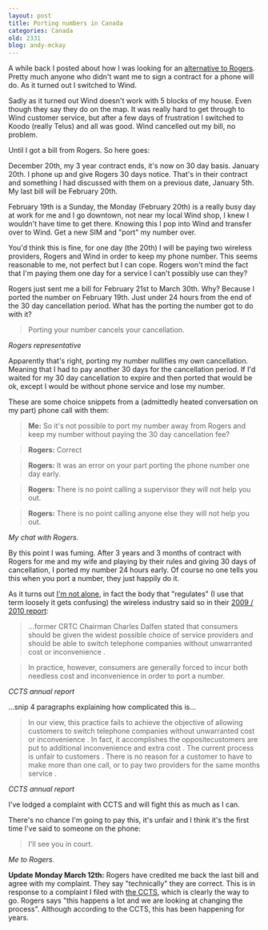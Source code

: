 ```yaml
---
layout: post
title: Porting numbers in Canada
categories: Canada
old: 2331
blog: andy-mckay
---
```

<p>A while back I posted about how I was looking for an <a href="https://mckay.pub/blog/andy/2318/">alternative to Rogers</a>. Pretty much anyone who didn't want me to sign a contract for a phone will do. As it turned out I switched to Wind.</p>
<p>Sadly as it turned out Wind doesn't work with 5 blocks of my house. Even though they say they do on the map. It was really hard to get through to Wind customer service, but after a few days of frustration I switched to Koodo (really Telus) and all was good. Wind cancelled out my bill, no problem.</p>
<p>Until I got a bill from Rogers. So here goes:</p>
<p>December 20th, my 3 year contract ends, it's now on 30 day basis. January 20th. I phone up and give Rogers 30 days notice. That's in their contract and something I had discussed with them on a previous date, January 5th. My last bill will be February 20th.</p>
<p>February 19th is a Sunday, the Monday (February 20th) is a really busy day at work for me and I go downtown, not near my local Wind shop, I knew I wouldn't have time to get there. Knowing this I pop into Wind and transfer over to Wind. Get a new SIM and "port" my number over.</p>
<p>You'd think this is fine, for one day (the 20th) I will be paying two wireless providers, Rogers and Wind in order to keep my phone number. This seems reasonable to me, not perfect but I can cope. Rogers won't mind the fact that I'm paying them one day for a service I can't possibly use can they?</p>
<p>Rogers just sent me a bill for February 21st to March 30th. Why? Because I ported the number on February 19th. Just under 24 hours from the end of the 30 day cancellation period. What has the porting the number got to do with it?</p>
<blockquote>Porting your number cancels your cancellation.</blockquote>
<cite>Rogers representative</cite>
<p>Apparently that's right, porting my number nullifies my own cancellation. Meaning that I had to pay another 30 days for the cancellation period. If I'd waited for my 30 day cancellation to expire and then ported that would be ok, except I would be without phone service and lose my number.</p>
<p>These are some choice snippets from a (admittedly heated conversation on my part) phone call with them:</p>
<blockquote><b>Me:</b> So it's not possible to port my number away from Rogers and keep my number without paying the 30 day cancellation fee?</blockquote>
<blockquote><b>Rogers:</b> Correct</blockquote>
<blockquote><b>Rogers:</b> It was an error on your part porting the phone number one day early.</blockquote>
<blockquote><b>Rogers:</b> There is no point calling a supervisor they will not help you out.</blockquote>
<blockquote><b>Rogers:</b> There is no point calling anyone else they will not help you out.</blockquote>
<cite>My chat with Rogers.</cite>
<p>By this point I was fuming. After 3 years and 3 months of contract with Rogers for me and my wife and playing by their rules and giving 30 days of cancellation, I ported my number 24 hours early. Of course no one tells you this when you port a number, they just happily do it.</p>
<p>As it turns out <a href="http://forums.redflagdeals.com/do-not-pay-rogers-fidos-30-days-services-when-porting-number-1000126/">I'm not alone</a>, in fact the body that "regulates" (I use that term loosely it gets confusing) the wireless industry said so in their <a href="http://www.ccts-cprst.ca/wp-content/uploads/2010/01/CCTS-Annual-Report-2009-2010.pdf">2009 / 2010 report</a>:</p>
<blockquote>...former CRTC Chairman Charles Dalfen stated that consumers should be given the widest possible choice of service providers and should be able to switch telephone companies without unwarranted cost or inconvenience .</blockquote>
<blockquote>In practice, however, consumers are generally forced to incur both needless cost and inconvenience in order to port a number.</blockquote>
<cite>CCTS annual report</cite>
<p>...snip 4 paragraphs explaining how complicated this is...</p>
<blockquote>In our view, this practice fails to achieve the objective of allowing customers to switch telephone companies without unwarranted cost or inconvenience . In fact, it accomplishes the oppositecustomers are put to additional inconvenience and extra cost . The current process is unfair to customers . There is no reason for a customer to have to make more than one call, or to pay two providers for the same months service .</blockquote>
<cite>CCTS annual report</cite>
<p>I've lodged a complaint with CCTS and will fight this as much as I can.</p>
<p>There's no chance I'm going to pay this, it's unfair and I think it's the first time I've said to someone on the phone:</p>
<blockquote>I'll see you in court.</blockquote>
<cite>Me to Rogers.</cite>
<p><b>Update Monday March 12th:</b> Rogers have credited me back the last bill and agree with my complaint. They say "technically" they are correct. This is in response to a complaint I filed with <a href="http://www.ccts-cprst.ca/">the CCTS</a>, which is clearly the way to go. Rogers says "this happens a lot and we are looking at changing the process". Although according to the CCTS, this has been happening for years.</p>